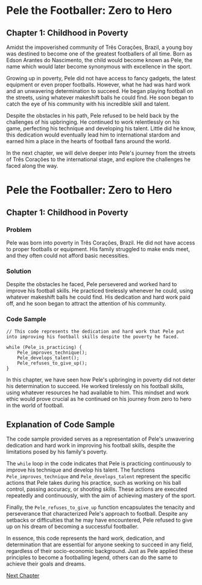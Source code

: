 # Pele the Footballer: Zero to Hero

## Chapter 1: Childhood in Poverty

Amidst the impoverished community of Três Corações, Brazil, a young boy was destined to become one of the greatest footballers of all time. Born as Edson Arantes do Nascimento, the child would become known as Pele, the name which would later become synonymous with excellence in the sport.

Growing up in poverty, Pele did not have access to fancy gadgets, the latest equipment or even proper footballs. However, what he had was hard work and an unwavering determination to succeed. He began playing football on the streets, using whatever makeshift balls he could find. He soon began to catch the eye of his community with his incredible skill and talent.

Despite the obstacles in his path, Pele refused to be held back by the challenges of his upbringing. He continued to work relentlessly on his game, perfecting his technique and developing his talent. Little did he know, this dedication would eventually lead him to international stardom and earned him a place in the hearts of football fans around the world.

In the next chapter, we will delve deeper into Pele's journey from the streets of Três Corações to the international stage, and explore the challenges he faced along the way.
# Pele the Footballer: Zero to Hero

## Chapter 1: Childhood in Poverty

### Problem

Pele was born into poverty in Três Corações, Brazil. He did not have access to proper footballs or equipment. His family struggled to make ends meet, and they often could not afford basic necessities.

### Solution

Despite the obstacles he faced, Pele persevered and worked hard to improve his football skills. He practiced tirelessly whenever he could, using whatever makeshift balls he could find. His dedication and hard work paid off, and he soon began to attract the attention of his community.

### Code Sample

```
// This code represents the dedication and hard work that Pele put into improving his football skills despite the poverty he faced.

while (Pele_is_practicing) {
    Pele_improves_technique();
    Pele_develops_talent();
    Pele_refuses_to_give_up();
}
``` 

In this chapter, we have seen how Pele's upbringing in poverty did not deter his determination to succeed. He worked tirelessly on his football skills, using whatever resources he had available to him. This mindset and work ethic would prove crucial as he continued on his journey from zero to hero in the world of football.
## Explanation of Code Sample

The code sample provided serves as a representation of Pele's unwavering dedication and hard work in improving his football skills, despite the limitations posed by his family's poverty. 

The `while` loop in the code indicates that Pele is practicing continuously to improve his technique and develop his talent. The functions `Pele_improves_technique` and `Pele_develops_talent` represent the specific actions that Pele takes during his practice, such as working on his ball control, passing accuracy, or shooting skills. These actions are executed repeatedly and continuously, with the aim of achieving mastery of the sport.

Finally, the `Pele_refuses_to_give_up` function encapsulates the tenacity and perseverance that characterized Pele's approach to football. Despite any setbacks or difficulties that he may have encountered, Pele refused to give up on his dream of becoming a successful footballer.

In essence, this code represents the hard work, dedication, and determination that are essential for anyone seeking to succeed in any field, regardless of their socio-economic background. Just as Pele applied these principles to become a footballing legend, others can do the same to achieve their goals and dreams.


[Next Chapter](02_Chapter02.md)